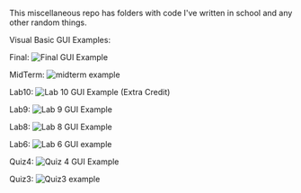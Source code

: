 This miscellaneous repo has folders with code I've written in school and any other random things.

Visual Basic GUI Examples:

Final: 
![Final GUI Example](https://github.com/dawitalemu4/miscellaneous/assets/106638403/4612005e-5f12-4826-8d0b-aa64455abe3b)

MidTerm:
![midterm example](https://github.com/dawitalemu4/miscellaneous/assets/106638403/77b947c6-288e-4104-97bd-0b6319d89369)

Lab10:
![Lab 10 GUI Example (Extra Credit)](https://github.com/dawitalemu4/miscellaneous/assets/106638403/a89c30c5-168c-4a4a-981f-b1d609d94fdd)

Lab9: 
![Lab 9 GUI Example](https://github.com/dawitalemu4/miscellaneous/assets/106638403/1e50d6c9-ceb4-4fc9-8a8b-802463e897a1)

Lab8:
![Lab 8 GUI Example](https://github.com/dawitalemu4/miscellaneous/assets/106638403/ee699f03-71e8-4c15-a92b-92798ebd421a)

Lab6:
![Lab 6 GUI example](https://github.com/dawitalemu4/miscellaneous/assets/106638403/f1b74190-1335-4417-b7ed-e9e2164bdef5)

Quiz4:
![Quiz 4 GUI Example](https://github.com/dawitalemu4/miscellaneous/assets/106638403/c3a3b59d-3593-474e-ad9c-b91a9fdb43ca)

Quiz3:
![Quiz3 example](https://github.com/dawitalemu4/miscellaneous/assets/106638403/30b52319-d0b7-41cb-bb50-8ec72b564510)